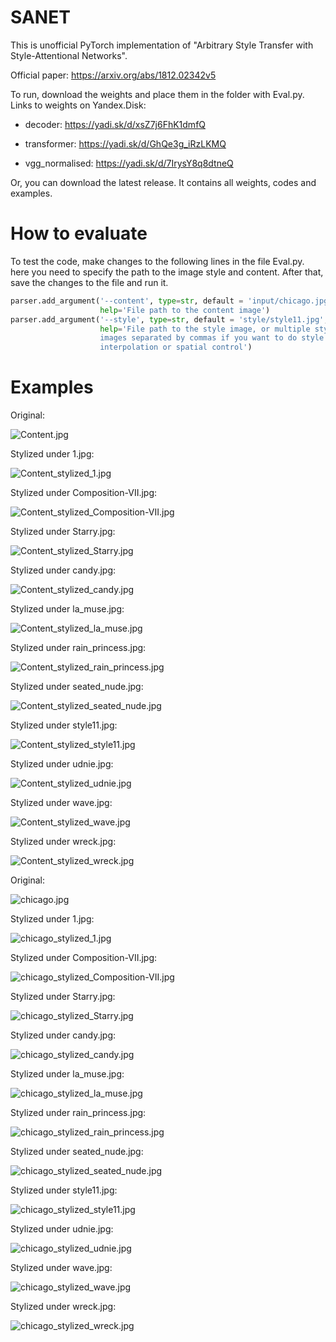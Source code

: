 # SANET

This is unofficial PyTorch implementation of "Arbitrary Style Transfer with Style-Attentional Networks".

Official paper: https://arxiv.org/abs/1812.02342v5

To run, download the weights and place them in the folder with Eval.py. Links to weights on Yandex.Disk:

* decoder: https://yadi.sk/d/xsZ7j6FhK1dmfQ

* transformer: https://yadi.sk/d/GhQe3g_iRzLKMQ

* vgg_normalised: https://yadi.sk/d/7IrysY8q8dtneQ

Or, you can download the latest release. It contains all weights, codes and examples.

# How to evaluate

To test the code, make changes to the following lines in the file Eval.py. here you need to specify the path to the image style and content. After that, save the changes to the file and run it.

```python
parser.add_argument('--content', type=str, default = 'input/chicago.jpg',
                    help='File path to the content image')
parser.add_argument('--style', type=str, default = 'style/style11.jpg',
                    help='File path to the style image, or multiple style \
                    images separated by commas if you want to do style \
                    interpolation or spatial control')
```

# Examples

Original:

![Content.jpg](https://github.com/GlebBrykin/SANET/blob/master/input/Content.jpg)

Stylized under 1.jpg:

![Content_stylized_1.jpg](https://github.com/GlebBrykin/SANET/blob/master/output/Content_stylized_1.jpg)

Stylized under Composition-VII.jpg:

![Content_stylized_Composition-VII.jpg](https://github.com/GlebBrykin/SANET/blob/master/output/Content_stylized_Composition-VII.jpg)

Stylized under Starry.jpg:

![Content_stylized_Starry.jpg](https://github.com/GlebBrykin/SANET/blob/master/output/Content_stylized_Starry.jpg)

Stylized under candy.jpg:

![Content_stylized_candy.jpg](https://github.com/GlebBrykin/SANET/blob/master/output/Content_stylized_candy.jpg)

Stylized under la_muse.jpg:

![Content_stylized_la_muse.jpg](https://github.com/GlebBrykin/SANET/blob/master/output/Content_stylized_la_muse.jpg)

Stylized under rain_princess.jpg:

![Content_stylized_rain_princess.jpg](https://github.com/GlebBrykin/SANET/blob/master/output/Content_stylized_rain_princess.jpg)

Stylized under seated_nude.jpg:

![Content_stylized_seated_nude.jpg](https://github.com/GlebBrykin/SANET/blob/master/output/Content_stylized_seated_nude.jpg)

Stylized under style11.jpg:

![Content_stylized_style11.jpg](https://github.com/GlebBrykin/SANET/blob/master/output/Content_stylized_style11.jpg)

Stylized under udnie.jpg:

![Content_stylized_udnie.jpg](https://github.com/GlebBrykin/SANET/blob/master/output/Content_stylized_udnie.jpg)

Stylized under wave.jpg:

![Content_stylized_wave.jpg](https://github.com/GlebBrykin/SANET/blob/master/output/Content_stylized_wave.jpg)

Stylized under wreck.jpg:

![Content_stylized_wreck.jpg](https://github.com/GlebBrykin/SANET/blob/master/output/Content_stylized_wreck.jpg)

Original:

![chicago.jpg](https://github.com/GlebBrykin/SANET/blob/master/input/chicago.jpg)

Stylized under 1.jpg:

![chicago_stylized_1.jpg](https://github.com/GlebBrykin/SANET/blob/master/output/chicago_stylized_1.jpg)

Stylized under Composition-VII.jpg:

![chicago_stylized_Composition-VII.jpg](https://github.com/GlebBrykin/SANET/blob/master/output/chicago_stylized_Composition-VII.jpg)

Stylized under Starry.jpg:

![chicago_stylized_Starry.jpg](https://github.com/GlebBrykin/SANET/blob/master/output/chicago_stylized_Starry.jpg)

Stylized under candy.jpg:

![chicago_stylized_candy.jpg](https://github.com/GlebBrykin/SANET/blob/master/output/chicago_stylized_candy.jpg)

Stylized under la_muse.jpg:

![chicago_stylized_la_muse.jpg](https://github.com/GlebBrykin/SANET/blob/master/output/chicago_stylized_la_muse.jpg)

Stylized under rain_princess.jpg:

![chicago_stylized_rain_princess.jpg](https://github.com/GlebBrykin/SANET/blob/master/output/chicago_stylized_rain_princess.jpg)

Stylized under seated_nude.jpg:

![chicago_stylized_seated_nude.jpg](https://github.com/GlebBrykin/SANET/blob/master/output/chicago_stylized_seated_nude.jpg)

Stylized under style11.jpg:

![chicago_stylized_style11.jpg](https://github.com/GlebBrykin/SANET/blob/master/output/chicago_stylized_style11.jpg)

Stylized under udnie.jpg:

![chicago_stylized_udnie.jpg](https://github.com/GlebBrykin/SANET/blob/master/output/chicago_stylized_udnie.jpg)

Stylized under wave.jpg:

![chicago_stylized_wave.jpg](https://github.com/GlebBrykin/SANET/blob/master/output/chicago_stylized_wave.jpg)

Stylized under wreck.jpg:

![chicago_stylized_wreck.jpg](https://github.com/GlebBrykin/SANET/blob/master/output/chicago_stylized_wreck.jpg)
